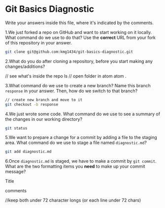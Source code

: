 # Git Basics Diagnostic

Write your answers inside this file, where it's indicated by the comments.

1.We just forked a repo on GitHub and want to start working on it locally.
What command do we use to do that? Use the **correct** URL from your fork of
this repository in your answer.

```sh
git clone git@github.com:kmg1434/git-basics-diagnostic.git
```

2.What do you do after cloning a repository, before you start making any
changes/additions?

// see what's inside the repo
ls
// open folder in atom
atom .

3.What command do we use to create a new branch? Name this branch `response`
    in your answer. Then, how do we switch to that branch?

```sh
// create new branch and move to it
git checkout -b response
```

4.We just wrote some code. What command do we use to see a summary of the
    changes in our working directory?

```sh
git status
```

5.We want to prepare a change for a commit by adding a file to the staging
    area. What command do we use to stage a file named `diagnostic.md`?

```sh
git add diagnostic.md
```

6.Once `diagnostic.md` is staged, we have to make a commit by `git commit`.
What are the two formatting items you **need** to make up your commit message?

Title

comments

//keep both under 72 character longs (or each line under 72 chars)

